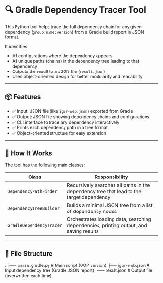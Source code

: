 # 🔍 Gradle Dependency Tracer Tool

This Python tool helps trace the full dependency chain for any given dependency (`group:name:version`) from a Gradle build report in JSON format.

It identifies:
- All configurations where the dependency appears
- All unique paths (chains) in the dependency tree leading to that dependency
- Outputs the result to a JSON file (`result.json`)
- Uses object-oriented design for better modularity and readability

---

## 📦 Features

- ✅ Input: JSON file (like `igor-web.json`) exported from Gradle
- ✅ Output: JSON file showing dependency chains and configurations
- ✅ CLI interface to trace any dependency interactively
- ✅ Prints each dependency path in a tree format
- ✅ Object-oriented structure for easy extension

---

## 🧠 How It Works

The tool has the following main classes:

| Class | Responsibility |
|-------|----------------|
| `DependencyPathFinder` | Recursively searches all paths in the dependency tree that lead to the target dependency |
| `DependencyTreeBuilder` | Builds a minimal JSON tree from a list of dependency nodes |
| `GradleDependencyTracer` | Orchestrates loading data, searching dependencies, printing output, and saving results |

---

## 📁 File Structure

.
├── parse_gradle.py # Main script (OOP version)
├── igor-web.json # Input dependency tree (Gradle JSON report)
└── result.json # Output file (overwritten each time)
